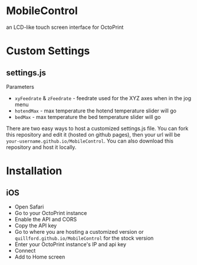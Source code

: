 # MobileControl
an LCD-like touch screen interface for OctoPrint

# Custom Settings
## settings.js

Parameters

* `xyFeedrate` & `zFeedrate` - feedrate used for the XYZ axes when in the jog menu
* `hotendMax` - max temperature the hotend temperature slider will go
* `bedMax` - max temperature the bed temperature slider will go


There are two easy ways to host a customized settings.js file. You can fork this repository and edit it (hosted on github pages), then your url will be `your-username.github.io/MobileControl`. You can also download this repository and host it locally.

# Installation

## iOS

* Open Safari
* Go to your OctoPrint instance
* Enable the API and CORS
* Copy the API key
* Go to where you are hosting a customized version or  `quillford.github.io/MobileControl` for the stock version
* Enter your OctoPrint instance's IP and api key
* Connect
* Add to Home screen
